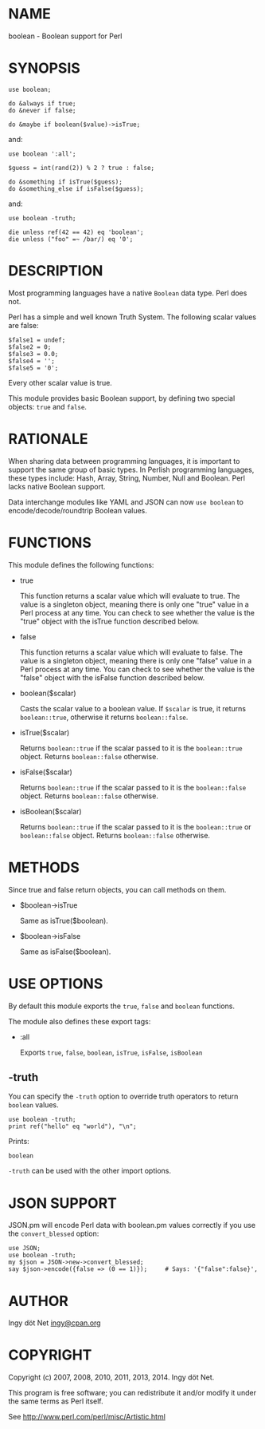 # NAME

boolean - Boolean support for Perl

# SYNOPSIS

    use boolean;

    do &always if true;
    do &never if false;

    do &maybe if boolean($value)->isTrue;

and:

    use boolean ':all';

    $guess = int(rand(2)) % 2 ? true : false;

    do &something if isTrue($guess);
    do &something_else if isFalse($guess);

and:

    use boolean -truth;

    die unless ref(42 == 42) eq 'boolean';
    die unless ("foo" =~ /bar/) eq '0';

# DESCRIPTION

Most programming languages have a native `Boolean` data type.
Perl does not.

Perl has a simple and well known Truth System. The following scalar
values are false:

    $false1 = undef;
    $false2 = 0;
    $false3 = 0.0;
    $false4 = '';
    $false5 = '0';

Every other scalar value is true.

This module provides basic Boolean support, by defining two special
objects: `true` and `false`.

# RATIONALE

When sharing data between programming languages, it is important to
support the same group of basic types. In Perlish programming languages,
these types include: Hash, Array, String, Number, Null and Boolean. Perl
lacks native Boolean support.

Data interchange modules like YAML and JSON can now `use boolean` to
encode/decode/roundtrip Boolean values.

# FUNCTIONS

This module defines the following functions:

- true

    This function returns a scalar value which will evaluate to true. The
    value is a singleton object, meaning there is only one "true" value in a
    Perl process at any time. You can check to see whether the value is the
    "true" object with the isTrue function described below.

- false

    This function returns a scalar value which will evaluate to false. The
    value is a singleton object, meaning there is only one "false" value in
    a Perl process at any time. You can check to see whether the value is
    the "false" object with the isFalse function described below.

- boolean($scalar)

    Casts the scalar value to a boolean value. If `$scalar` is true, it
    returns `boolean::true`, otherwise it returns `boolean::false`.

- isTrue($scalar)

    Returns `boolean::true` if the scalar passed to it is the
    `boolean::true` object. Returns `boolean::false` otherwise.

- isFalse($scalar)

    Returns `boolean::true` if the scalar passed to it is the
    `boolean::false` object. Returns `boolean::false` otherwise.

- isBoolean($scalar)

    Returns `boolean::true` if the scalar passed to it is the
    `boolean::true` or `boolean::false` object. Returns `boolean::false`
    otherwise.

# METHODS

Since true and false return objects, you can call methods on them.

- $boolean->isTrue

    Same as isTrue($boolean).

- $boolean->isFalse

    Same as isFalse($boolean).

# USE OPTIONS

By default this module exports the `true`, `false` and `boolean` functions.

The module also defines these export tags:

- :all

    Exports `true`, `false`, `boolean`, `isTrue`, `isFalse`, `isBoolean`

## \-truth

You can specify the `-truth` option to override truth operators to return
`boolean` values.

    use boolean -truth;
    print ref("hello" eq "world"), "\n";

Prints:

    boolean

`-truth` can be used with the other import options.

# JSON SUPPORT

JSON.pm will encode Perl data with boolean.pm values correctly if you use the
`convert_blessed` option:

    use JSON;
    use boolean -truth;
    my $json = JSON->new->convert_blessed;
    say $json->encode({false => (0 == 1)});     # Says: '{"false":false}',

# AUTHOR

Ingy döt Net <ingy@cpan.org>

# COPYRIGHT

Copyright (c) 2007, 2008, 2010, 2011, 2013, 2014. Ingy döt Net.

This program is free software; you can redistribute it and/or modify it
under the same terms as Perl itself.

See http://www.perl.com/perl/misc/Artistic.html
